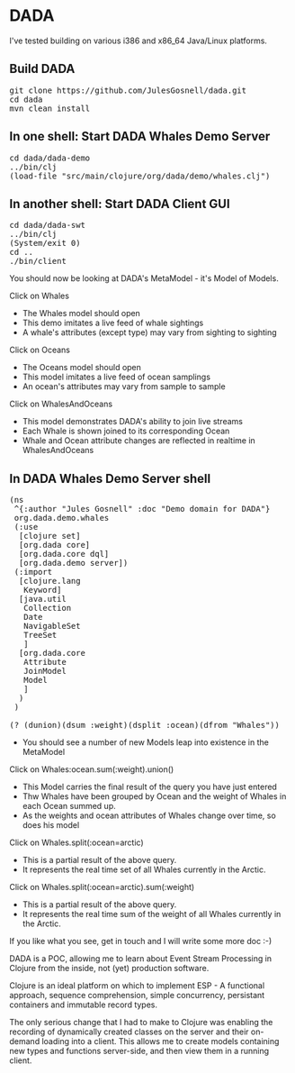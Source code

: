 DADA
====

I've tested building on various i386 and x86_64 Java/Linux platforms.

## Build DADA
<pre>
git clone https://github.com/JulesGosnell/dada.git
cd dada
mvn clean install
</pre>

## In one shell: Start DADA Whales Demo Server
<pre>
cd dada/dada-demo
../bin/clj
(load-file "src/main/clojure/org/dada/demo/whales.clj")
</pre>

## In another shell: Start DADA Client GUI
<pre>
cd dada/dada-swt
../bin/clj
(System/exit 0)
cd ..
./bin/client
</pre>

You should now be looking at DADA's MetaModel - it's Model of Models.

Click on Whales

 - The Whales model should open
 - This demo imitates a live feed of whale sightings
 - A whale's attributes (except type) may vary from sighting to sighting

Click on Oceans

 - The Oceans model should open
 - This model imitates a live feed of ocean samplings
 - An ocean's attributes may vary from sample to sample

Click on WhalesAndOceans

 - This model demonstrates DADA's ability to join live streams
 - Each Whale is shown joined to its corresponding Ocean
 - Whale and Ocean attribute changes are reflected in realtime in WhalesAndOceans

## In DADA Whales Demo Server shell
<pre>
(ns 
 ^{:author "Jules Gosnell" :doc "Demo domain for DADA"}
 org.dada.demo.whales
 (:use
  [clojure set]
  [org.dada core]
  [org.dada.core dql]
  [org.dada.demo server])
 (:import
  [clojure.lang
   Keyword]
  [java.util
   Collection
   Date
   NavigableSet
   TreeSet
   ]
  [org.dada.core
   Attribute
   JoinModel
   Model
   ]
  )
 )

(? (dunion)(dsum :weight)(dsplit :ocean)(dfrom "Whales"))
</pre>

 - You should see a number of new Models leap into existence in the MetaModel

Click on Whales:ocean.sum(:weight).union()

 - This Model carries the final result of the query you have just entered
 - Thw Whales have been grouped by Ocean and the weight of Whales in each Ocean summed up.
 - As the weights and ocean attributes of Whales change over time, so does his model

Click on Whales.split(:ocean=arctic)

 - This is a partial result of the above query.
 - It represents the real time set of all Whales currently in the Arctic.

Click on Whales.split(:ocean=arctic).sum(:weight)

 - This is a partial result of the above query.
 - It represents the real time sum of the weight of all Whales currently in the Arctic.

If you like what you see, get in touch and I will write some more doc :-)

DADA is a POC, allowing me to learn about Event Stream Processing in
Clojure from the inside, not (yet) production software.

Clojure is an ideal platform on which to implement ESP - A functional
approach, sequence comprehension, simple concurrency, persistant
containers and immutable record types.

The only serious change that I had to make to Clojure was enabling the
recording of dynamically created classes on the server and their
on-demand loading into a client. This allows me to create models
containing new types and functions server-side, and then view them in
a running client.
